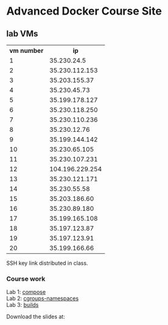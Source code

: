 # Advanced Docker Course Site

## lab VMs
<table>
<tr><th>vm number</th><th>ip</th></tr>
<tr><td>1</td><td>35.230.24.5</td></tr>
<tr><td>2</td><td>35.230.112.153</td></tr>
<tr><td>3</td><td>35.203.155.37</td></tr>
<tr><td>4</td><td>35.230.45.73</td></tr>
<tr><td>5</td><td>35.199.178.127</td></tr>
<tr><td>6</td><td>35.230.118.250</td></tr>
<tr><td>7</td><td>35.230.110.236</td></tr>
<tr><td>8</td><td>35.230.12.76</td></tr>
<tr><td>9</td><td>35.199.144.142</td></tr>
<tr><td>10</td><td>35.230.65.105</td></tr>
<tr><td>11</td><td>35.230.107.231</td></tr>
<tr><td>12</td><td>104.196.229.254</td></tr>
<tr><td>13</td><td>35.230.121.171</td></tr>
<tr><td>14</td><td>35.230.55.58</td></tr>
<tr><td>15</td><td>35.203.186.60</td></tr>
<tr><td>16</td><td>35.230.89.180</td></tr>
<tr><td>17</td><td>35.199.165.108</td></tr>
<tr><td>18</td><td>35.197.123.87</td></tr>
<tr><td>19</td><td>35.197.123.91</td></tr>
<tr><td>20</td><td>35.199.166.66</td></tr>
</table>

SSH key link distributed in class.

### Course work

Lab 1: [compose](labs/1-compose/)  
Lab 2: [cgroups-namespaces](labs/2-cgroups-namespaces/)  
Lab 3: [builds](labs/3-builds/)



Download the slides at:
